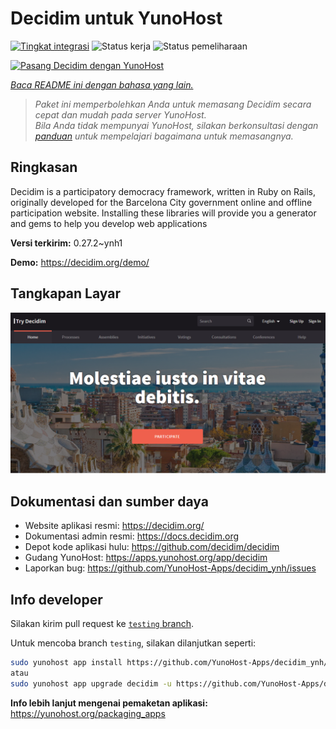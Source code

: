 <!--
N.B.: README ini dibuat secara otomatis oleh <https://github.com/YunoHost/apps/tree/master/tools/readme_generator>
Ini TIDAK boleh diedit dengan tangan.
-->

# Decidim untuk YunoHost

[![Tingkat integrasi](https://dash.yunohost.org/integration/decidim.svg)](https://ci-apps.yunohost.org/ci/apps/decidim/) ![Status kerja](https://ci-apps.yunohost.org/ci/badges/decidim.status.svg) ![Status pemeliharaan](https://ci-apps.yunohost.org/ci/badges/decidim.maintain.svg)

[![Pasang Decidim dengan YunoHost](https://install-app.yunohost.org/install-with-yunohost.svg)](https://install-app.yunohost.org/?app=decidim)

*[Baca README ini dengan bahasa yang lain.](./ALL_README.md)*

> *Paket ini memperbolehkan Anda untuk memasang Decidim secara cepat dan mudah pada server YunoHost.*  
> *Bila Anda tidak mempunyai YunoHost, silakan berkonsultasi dengan [panduan](https://yunohost.org/install) untuk mempelajari bagaimana untuk memasangnya.*

## Ringkasan

Decidim is a participatory democracy framework, written in Ruby on Rails, originally developed for the Barcelona City government online and offline participation website. Installing these libraries will provide you a generator and gems to help you develop web applications


**Versi terkirim:** 0.27.2~ynh1

**Demo:** <https://decidim.org/demo/>

## Tangkapan Layar

![Tangkapan Layar pada Decidim](./doc/screenshots/screenshot1.PNG)

## Dokumentasi dan sumber daya

- Website aplikasi resmi: <https://decidim.org/>
- Dokumentasi admin resmi: <https://docs.decidim.org>
- Depot kode aplikasi hulu: <https://github.com/decidim/decidim>
- Gudang YunoHost: <https://apps.yunohost.org/app/decidim>
- Laporkan bug: <https://github.com/YunoHost-Apps/decidim_ynh/issues>

## Info developer

Silakan kirim pull request ke [`testing` branch](https://github.com/YunoHost-Apps/decidim_ynh/tree/testing).

Untuk mencoba branch `testing`, silakan dilanjutkan seperti:

```bash
sudo yunohost app install https://github.com/YunoHost-Apps/decidim_ynh/tree/testing --debug
atau
sudo yunohost app upgrade decidim -u https://github.com/YunoHost-Apps/decidim_ynh/tree/testing --debug
```

**Info lebih lanjut mengenai pemaketan aplikasi:** <https://yunohost.org/packaging_apps>
